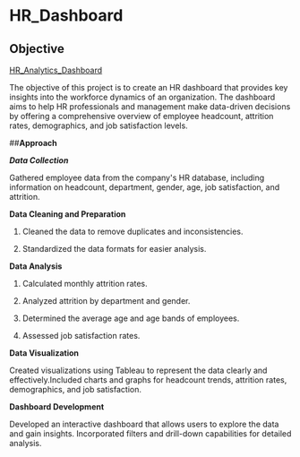 # HR_Dashboard
## Objective

[HR_Analytics_Dashboard](https://public.tableau.com/app/profile/clement.zare/viz/HRAnalyticsDashboard_17212057077110/HRAnalyticsDashboard)

The objective of this project is to create an HR dashboard that provides key insights into the workforce dynamics of an organization. The dashboard aims to help HR professionals and management make data-driven decisions by offering a comprehensive overview of employee headcount, attrition rates, demographics, and job satisfaction levels.

##**Approach**

***Data Collection***

Gathered employee data from the company's HR database, including information on headcount, department, gender, age, job satisfaction, and attrition.

**Data Cleaning and Preparation**

1. Cleaned the data to remove duplicates and inconsistencies.

2. Standardized the data formats for easier analysis.

**Data Analysis**

1. Calculated monthly attrition rates.

2. Analyzed attrition by department and gender.

3. Determined the average age and age bands of employees.

4. Assessed job satisfaction rates.

**Data Visualization**

Created visualizations using Tableau to represent the data clearly and effectively.Included charts and graphs for headcount trends, attrition rates, demographics, and job satisfaction.

**Dashboard Development**

Developed an interactive dashboard that allows users to explore the data and gain insights.
Incorporated filters and drill-down capabilities for detailed analysis.
